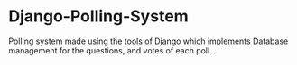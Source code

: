 # Django-Polling-System
Polling system made using the tools of Django which implements Database management for the questions, and votes of each poll.

